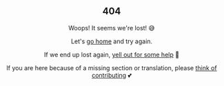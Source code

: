 <h2 align="center">404</h2>

<div style="text-align:center">

Woops! It seems we're lost! :sweat_smile:

Let's [go home](/) and try again.

If we end up lost again,
[yell out for some help](https://github.com/meta-erlang/meta-erlang.github.io/issues/new)
:mega:

If you are here because of a missing section or translation, please
[think of contributing](contributing-doc-site) :two_hearts:

</div>
